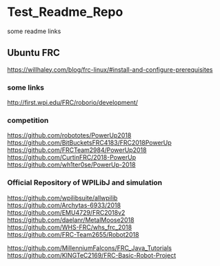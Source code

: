 # Test_Readme_Repo
some readme links 

## Ubuntu FRC
https://willhaley.com/blog/frc-linux/#install-and-configure-prerequisites


### some links
http://first.wpi.edu/FRC/roborio/development/

### competition
https://github.com/robototes/PowerUp2018 <br>
https://github.com/BitBucketsFRC4183/FRC2018PowerUp <br>
https://github.com/FRCTeam2984/PowerUp2018 <br>
https://github.com/CurtinFRC/2018-PowerUp <br>
https://github.com/wh1ter0se/PowerUp-2018 <br>

### Official Repository of WPILibJ and simulation
https://github.com/wpilibsuite/allwpilib  <br>
https://github.com/Archytas-6933/2018  <br>
https://github.com/EMU4729/FRC2018v2  <br>
https://github.com/daelanr/MetalMoose2018  <br>
https://github.com/WHS-FRC/whs_frc_2018  <br>
https://github.com/FRC-Team2655/Robot2018  <br>



https://github.com/MillenniumFalcons/FRC_Java_Tutorials
https://github.com/KINGTeC2169/FRC-Basic-Robot-Project

